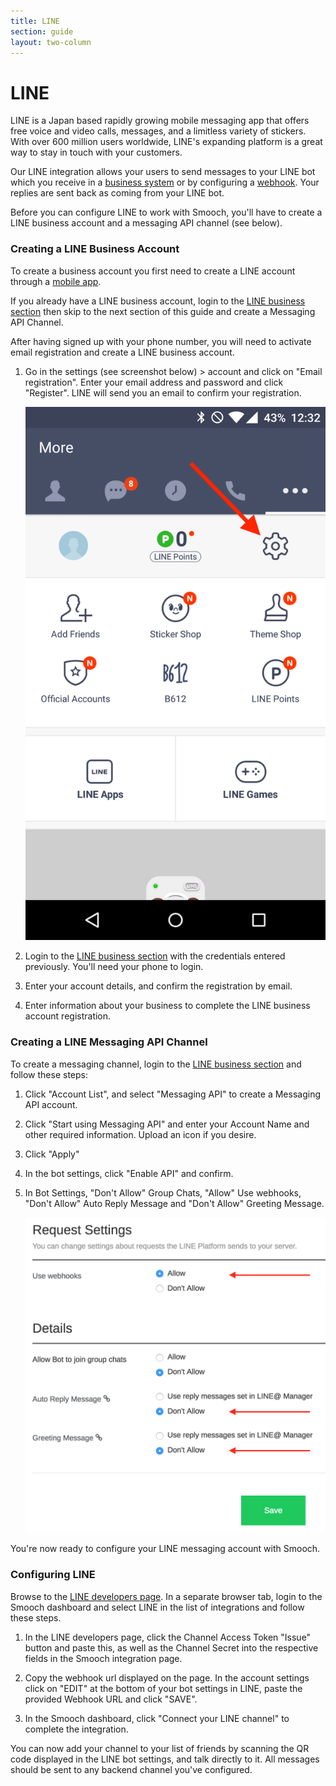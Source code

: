 ```yaml
---
title: LINE
section: guide
layout: two-column
---
```


# LINE

LINE is a Japan based rapidly growing mobile messaging app that offers free voice and video calls, messages, and a limitless variety of stickers. With over 600 million users worldwide, LINE's expanding platform is a great way to stay in touch with your customers.

Our LINE integration allows your users to send messages to your LINE bot which you receive in a [business system](/guide/business-systems/) or by configuring a [webhook](https://docs.smooch.io/rest#webhooks). Your replies are sent back as coming from your LINE bot.

Before you can configure LINE to work with Smooch, you'll have to create a LINE business account and a messaging API channel (see below).

### Creating a LINE Business Account

To create a business account you first need to create a LINE account through a [mobile app](http://line.me/en-US/download).

If you already have a LINE business account, login to the [LINE business section](https://business.line.me) then skip to the next section of this guide and create a Messaging API Channel.

After having signed up with your phone number, you will need to activate email registration and create a LINE business account.

1. Go in the settings (see screenshot below) > account and click on "Email registration". Enter your email address and password and click "Register". LINE will send you an email to confirm your registration. <div class="image-row"><img src="/images/line_settings.png" alt="LINE settings"></div>

2. Login to the [LINE business section](https://business.line.me) with the credentials entered previously. You'll need your phone to login.

3. Enter your account details, and confirm the registration by email.

4. Enter information about your business to complete the LINE business account registration.

### Creating a LINE Messaging API Channel

To create a messaging channel, login to the [LINE business section](https://business.line.me) and follow these steps:

1. Click "Account List", and select "Messaging API" to create a Messaging API account.

2. Click "Start using Messaging API" and enter your Account Name and other required information. Upload an icon if you desire.

3. Click "Apply"

4. In the bot settings, click "Enable API" and confirm.

5. In Bot Settings, "Don't Allow" Group Chats, "Allow" Use webhooks, "Don't Allow" Auto Reply Message and "Don't Allow" Greeting Message. <div class="image-row"><img src="/images/line_bot_settings.png" alt="LINE bot settings"></div>

You're now ready to configure your LINE messaging account with Smooch.

### Configuring LINE

Browse to the [LINE developers page](https://developers.line.me/ba). In a separate browser tab, login to the Smooch dashboard and select LINE in the list of integrations and follow these steps.

1. In the LINE developers page, click the Channel Access Token "Issue" button and paste this, as well as the Channel Secret into the respective fields in the Smooch integration page.

2. Copy the webhook url displayed on the page. In the account settings click on "EDIT" at the bottom of your bot settings in LINE, paste the provided Webhook URL and click "SAVE".

3. In the Smooch dashboard, click "Connect your LINE channel" to complete the integration.

You can now add your channel to your list of friends by scanning the QR code displayed in the LINE bot settings, and talk directly to it. All messages should be sent to any backend channel you've configured.
